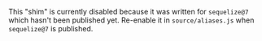 This "shim" is currently disabled because it was written for `sequelize@7` which hasn't been published yet. Re-enable it in `source/aliases.js` when `sequelize@7` is published.